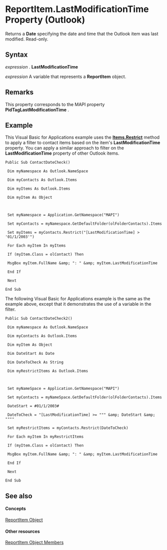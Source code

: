 
# ReportItem.LastModificationTime Property (Outlook)

Returns a  **Date** specifying the date and time that the Outlook item was last modified. Read-only.


## Syntax

 _expression_ . **LastModificationTime**

 _expression_ A variable that represents a **ReportItem** object.


## Remarks

This property corresponds to the MAPI property  **PidTagLastModificationTime** .


## Example

This Visual Basic for Applications example uses the  **[Items.Restrict](e3b0cda1-e43d-cc5e-2942-0f54935d9dab.md)** method to apply a filter to contact items based on the item's **LastModificationTime** property. You can apply a similar approach to filter on the **LastModificationTime** property of other Outlook items.


```
Public Sub ContactDateCheck() 
 
 Dim myNamespace As Outlook.NameSpace 
 
 Dim myContacts As Outlook.Items 
 
 Dim myItems As Outlook.Items 
 
 Dim myItem As Object 
 
 
 
 Set myNamespace = Application.GetNamespace("MAPI") 
 
 Set myContacts = myNamespace.GetDefaultFolder(olFolderContacts).Items 
 
 Set myItems = myContacts.Restrict("[LastModificationTime] > '01/1/2003'") 
 
 For Each myItem In myItems 
 
 If (myItem.Class = olContact) Then 
 
 MsgBox myItem.FullName &amp; ": " &amp; myItem.LastModificationTime 
 
 End If 
 
 Next 
 
End Sub
```

The following Visual Basic for Applications example is the same as the example above, except that it demonstrates the use of a variable in the filter.




```
Public Sub ContactDateCheck2() 
 
 Dim myNamespace As Outlook.NameSpace 
 
 Dim myContacts As Outlook.Items 
 
 Dim myItem As Object 
 
 Dim DateStart As Date 
 
 Dim DateToCheck As String 
 
 Dim myRestrictItems As Outlook.Items 
 
 
 
 Set myNameSpace = Application.GetNamespace("MAPI") 
 
 Set myContacts = myNameSpace.GetDefaultFolder(olFolderContacts).Items 
 
 DateStart = #01/1/2003# 
 
 DateToCheck = "[LastModificationTime] >= """ &amp; DateStart &amp; """" 
 
 Set myRestrictItems = myContacts.Restrict(DateToCheck) 
 
 For Each myItem In myRestrictItems 
 
 If (myItem.Class = olContact) Then 
 
 MsgBox myItem.FullName &amp; ": " &amp; myItem.LastModificationTime 
 
 End If 
 
 Next 
 
End Sub
```


## See also


#### Concepts


[ReportItem Object](16ebe336-72e0-42f6-99d3-edecc3ea284d.md)
#### Other resources


[ReportItem Object Members](5a5662dd-e969-bbd5-129b-44609ba1cf9f.md)
